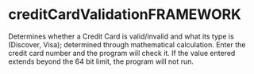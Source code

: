 # creditCardValidationFRAMEWORK
Determines whether a Credit Card is valid/invalid and what its type is (Discover, Visa); determined through mathematical calculation. 
Enter the credit card number and the program will check it. If the value entered extends beyond the 64 bit limit, the program will not run.
